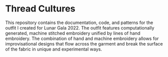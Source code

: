 # Thread Cultures

This repository contains the documentation, code, and patterns for the outfit I created for Lunar Gala 2022. The outfit features computationally generated, machine stitched embroidery unified by lines of hand embroidery. The combination of hand and machine embroidery allows for improvisational designs that flow across the garment and break the surface of the fabric in unique and experimental ways.
